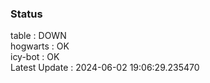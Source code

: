 ### Status


table : DOWN  
hogwarts : OK  
icy-bot : OK  
Latest Update : 2024-06-02 19:06:29.235470
